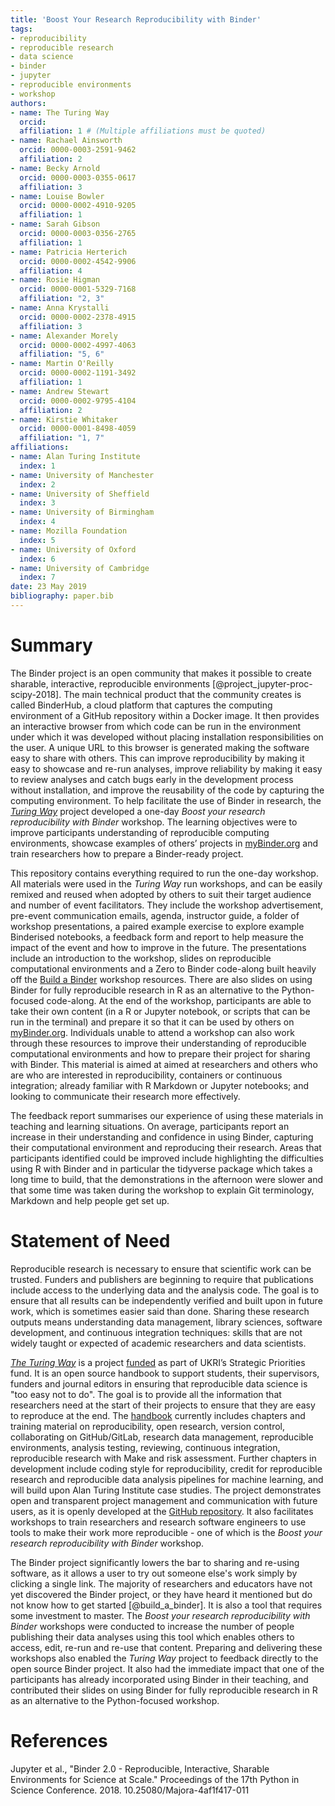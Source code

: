 ```yaml
---
title: 'Boost Your Research Reproducibility with Binder'
tags:
- reproducibility
- reproducible research
- data science
- binder
- jupyter
- reproducible environments
- workshop
authors:
- name: The Turing Way
  orcid: 
  affiliation: 1 # (Multiple affiliations must be quoted)
- name: Rachael Ainsworth
  orcid: 0000-0003-2591-9462
  affiliation: 2
- name: Becky Arnold
  orcid: 0000-0003-0355-0617
  affiliation: 3
- name: Louise Bowler
  orcid: 0000-0002-4910-9205
  affiliation: 1
- name: Sarah Gibson
  orcid: 0000-0003-0356-2765
  affiliation: 1
- name: Patricia Herterich
  orcid: 0000-0002-4542-9906
  affiliation: 4
- name: Rosie Higman
  orcid: 0000-0001-5329-7168
  affiliation: "2, 3"
- name: Anna Krystalli
  orcid: 0000-0002-2378-4915
  affiliation: 3
- name: Alexander Morely
  orcid: 0000-0002-4997-4063
  affiliation: "5, 6"
- name: Martin O'Reilly
  orcid: 0000-0002-1191-3492
  affiliation: 1
- name: Andrew Stewart
  orcid: 0000-0002-9795-4104
  affiliation: 2
- name: Kirstie Whitaker
  orcid: 0000-0001-8498-4059
  affiliation: "1, 7"
affiliations:
- name: Alan Turing Institute 
  index: 1
- name: University of Manchester
  index: 2
- name: University of Sheffield
  index: 3
- name: University of Birmingham
  index: 4
- name: Mozilla Foundation
  index: 5
- name: University of Oxford
  index: 6
- name: University of Cambridge
  index: 7
date: 23 May 2019
bibliography: paper.bib
---
```


# Summary

The Binder project is an open community that makes it possible to create sharable, interactive, reproducible environments [@project_jupyter-proc-scipy-2018]. 
The main technical product that the community creates is called BinderHub, a cloud platform that captures the computing environment of a GitHub repository within a Docker image. 
It then provides an interactive browser from which code can be run in the environment under which it was developed without placing installation responsibilities on the user. 
A unique URL to this browser is generated making the software easy to share with others. 
This can improve reproducibility by making it easy to showcase and re-run analyses, improve reliability by making it easy to review analyses and catch bugs early in the development process without installation, and improve the reusability of the code by capturing the computing environment. 
To help facilitate the use of Binder in research, the *[Turing Way](https://github.com/alan-turing-institute/the-turing-way)* project developed a one-day *Boost your research reproducibility with Binder* workshop. 
The learning objectives were to improve participants understanding of reproducible computing environments, showcase examples of others’ projects in [myBinder.org](https://mybinder.org/) and train researchers how to prepare a Binder-ready project.

This repository contains everything required to run the one-day workshop. 
All materials were used in the *Turing Way* run workshops, and can be easily remixed and reused when adopted by others to suit their target audience and number of event facilitators. 
They include the workshop advertisement, pre-event communication emails, agenda, instructor guide, a folder of workshop presentations, a paired example exercise to explore example Binderised notebooks, a feedback form and report to help measure the impact of the event and how to improve in the future. 
The presentations include an introduction to the workshop, slides on reproducible computational environments and a Zero to Binder code-along built heavily off the [Build a Binder](https://build-a-binder.github.io/) workshop resources. 
There are also slides on using Binder for fully reproducible research in R as an alternative to the Python-focused code-along. 
At the end of the workshop, participants are able to take their own content (in a R or Jupyter notebook, or scripts that can be run in the terminal) and prepare it so that it can be used by others on [myBinder.org](https://mybinder.org/). 
Individuals unable to attend a workshop can also work through these resources to improve their understanding of reproducible computational environments and how to prepare their project for sharing with Binder. 
This material is aimed at aimed at researchers and others who are who are interested in reproducibility, containers or continuous integration; already familiar with R Markdown or Jupyter notebooks; and looking to communicate their research more effectively.

The feedback report summarises our experience of using these materials in teaching and learning situations. On average, participants report an increase  in their understanding and confidence in using Binder, capturing their computational environment and reproducing their research. Areas that participants identified could be improved include highlighting the difficulties using R with Binder and in particular the tidyverse package which takes a long time to build, that the demonstrations in the afternoon were slower and that some time was taken during the workshop to explain Git terminology,  Markdown and help people get set up.

# Statement of Need

Reproducible research is necessary to ensure that scientific work can be trusted. 
Funders and publishers are beginning to require that publications include access to the underlying data and the analysis code. 
The goal is to ensure that all results can be independently verified and built upon in future work, which is sometimes easier said than done. 
Sharing these research outputs means understanding data management, library sciences, software development, and continuous integration techniques: skills that are not widely taught or expected of academic researchers and data scientists. 

*[The Turing Way](https://www.turing.ac.uk/research/research-projects/turing-way-handbook-reproducible-data-science)* is a project [funded](https://www.turing.ac.uk/news/alan-turing-institute-spearhead-new-cutting-edge-data-science-and-artificial-intelligence) as part of UKRI’s Strategic Priorities fund. 
It is an open source handbook to support students, their supervisors, funders and journal editors in ensuring that reproducible data science is "too easy not to do". 
The goal is to provide all the information that researchers need at the start of their projects to ensure that they are easy to reproduce at the end. 
The [handbook](https://the-turing-way.netlify.com) currently includes chapters and training material on reproducibility, open research, version control, collaborating on GitHub/GitLab, research data management, reproducible environments, analysis testing, reviewing, continuous integration, reproducible research with Make and risk assessment. 
Further chapters in development include coding style for reproducibility, credit for reproducible research and reproducible data analysis pipelines for machine learning, and will build upon Alan Turing Institute case studies. 
The project demonstrates open and transparent project management and communication with future users, as it is openly developed at the [GitHub repository](https://github.com/alan-turing-institute/the-turing-way). 
It also facilitates workshops to train researchers and research software engineers to use tools to make their work more reproducible - one of which is the *Boost your research reproducibility with Binder* workshop.

The Binder project significantly lowers the bar to sharing and re-using software, as it allows a user to try out someone else's work simply by clicking a single link. 
The majority of researchers and educators have not yet discovered the Binder project, or they have heard it mentioned but do not know how to get started [@build_a_binder]. 
It is also a tool that requires some investment to master. 
The *Boost your research reproducibility with Binder* workshops were conducted to increase the number of people publishing their data analyses using this tool which enables others to access, edit, re-run and re-use that content. 
Preparing and delivering these workshops also enabled the *Turing Way* project to feedback directly to the open source Binder project. 
It also had the immediate impact that one of the participants has already incorporated using Binder in their teaching, and contributed their slides on using Binder for fully reproducible research in R as an alternative to the Python-focused workshop.


# References

Jupyter et al., "Binder 2.0 - Reproducible, Interactive, Sharable Environments for Science at Scale." Proceedings of the 17th Python in Science Conference. 2018. 10.25080/Majora-4af1f417-011
